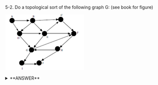 ﻿5-2. Do a topological sort of the following graph G: 
(see book for figure)

![alt text](../../Ch05_Pictures/5_AQ_02_01.PNG "Figure_01")


<details>
<summary>**ANSWER**</summary>
  <p>

  [Answer Here](../../Ch05_Answers/AnswersToQuestions/AQ_02_TopologicalSort_01.cs)

  </p>
</details>
